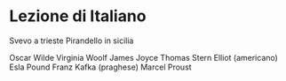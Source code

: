 # Lezione di Italiano

Svevo a trieste
Pirandello in sicilia

Oscar Wilde
Virginia Woolf
James Joyce
Thomas Stern Elliot (americano)
Esla Pound
Franz Kafka (praghese)
Marcel Proust
<!--stackedit_data:
eyJoaXN0b3J5IjpbMjEzNDA3MTIzXX0=
-->